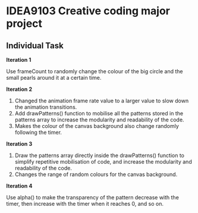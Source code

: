 # IDEA9103 Creative coding major project
## Individual Task

**Iteration 1**

Use frameCount to randomly change the colour of the big circle and the small pearls around it at a certain time.

**Iteration 2**

1. Changed the animation frame rate value to a larger value to slow down the animation transitions.
2. Add drawPatterns() function to mobilise all the patterns stored in the patterns array to increase the modularity and readability of the code.
3. Makes the colour of the canvas background also change randomly following the timer.

**Iteration 3**

1. Draw the patterns array directly inside the drawPatterns() function to simplify repetitive mobilisation of code, and increase the modularity and readability of the code.
2. Changes the range of random colours for the canvas background.

**Iteration 4**

Use alpha() to make the transparency of the pattern decrease with the timer, then increase with the timer when it reaches 0, and so on.